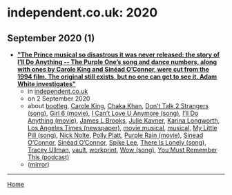 # independent.co.uk: 2020

## September 2020 (1)

 - [**"The Prince musical so disastrous it was never released: the story of I’ll Do Anything -- The Purple One’s song and dance numbers, along with ones by Carole King and Sinéad O’Connor, were cut from the 1994 film. The original still exists, but no one can get to see it. Adam White investigates"**](https://www.independent.co.uk/arts-entertainment/films/features/ill-do-anything-musical-cut-watch-james-l-brooks-prince-nick-nolte-polly-platt-a9700661.html)
    - in [independent.co.uk](../../../publications/f-j/independent-co-uk/index.md)
    - on 2 September 2020
    - about [bootleg](../../../topics/bootleg/index.md), [Carole King](../../../topics/carole-king/index.md), [Chaka Khan](../../../topics/chaka-khan/index.md), [Don’t Talk 2 Strangers (song)](../../../topics/song/don-t-talk-2-strangers/index.md), [Girl 6 (movie)](../../../topics/movie/girl-6/index.md), [I Can’t Love U Anymore (song)](../../../topics/song/i-can-t-love-u-anymore/index.md), [I’ll Do Anything (movie)](../../../topics/movie/i-ll-do-anything/index.md), [James L Brooks](../../../topics/james-l-brooks/index.md), [Julie Kavner](../../../topics/julie-kavner/index.md), [Karina Longworth](../../../topics/karina-longworth/index.md), [Los Angeles Times (newspaper)](../../../topics/newspaper/los-angeles-times/index.md), [movie musical](../../../topics/movie-musical/index.md), [musical](../../../topics/musical/index.md), [My Little Pill (song)](../../../topics/song/my-little-pill/index.md), [Nick Nolte](../../../topics/nick-nolte/index.md), [Polly Platt](../../../topics/polly-platt/index.md), [Purple Rain (movie)](../../../topics/movie/purple-rain/index.md), [Sinead O’Connor](../../../topics/sinead-o-connor/index.md), [Sinéad O’Connor](../../../topics/sin-ad-o-connor/index.md), [Spike Lee](../../../topics/spike-lee/index.md), [There Is Lonely (song)](../../../topics/song/there-is-lonely/index.md), [Tracey Ullman](../../../topics/tracey-ullman/index.md), [vault](../../../topics/vault/index.md), [workprint](../../../topics/workprint/index.md), [Wow (song)](../../../topics/song/wow/index.md), [You Must Remember This (podcast)](../../../topics/podcast/you-must-remember-this/index.md)
    - ([mirror](https://web.archive.org/web/*/https://www.independent.co.uk/arts-entertainment/films/features/ill-do-anything-musical-cut-watch-james-l-brooks-prince-nick-nolte-polly-platt-a9700661.html))

----

[Home](../index.md)

